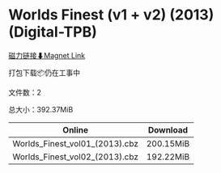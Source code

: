 # Worlds Finest (v1 + v2) (2013) (Digital-TPB)

[磁力链接⬇Magnet Link](magnet:?xt=urn:btih:1313b8bf54ba38f07fcbb5e77861001beed369d8&dn=Worlds%20Finest%20%28v1%20%2B%20v2%29%20%282013%29%20%28Digital-TPB%29)

打包下载📦仍在工事中

文件数：2

总大小：392.37MiB

Online | Download
--- | ---
Worlds\_Finest\_vol01\_(2013).cbz | 200.15MiB
Worlds\_Finest\_vol02\_(2013).cbz | 192.22MiB